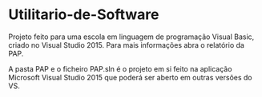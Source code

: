 # Utilitario-de-Software
Projeto feito para uma escola em linguagem de programação Visual Basic, criado no Visual Studio 2015. Para mais informações abra o relatório da PAP.

A pasta PAP e o ficheiro PAP.sln é o projeto em si feito na aplicação Microsoft Visual Studio 2015 que poderá ser aberto em outras versões do VS.

